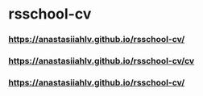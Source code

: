 # rsschool-cv
### https://anastasiiahlv.github.io/rsschool-cv/  
### https://anastasiiahlv.github.io/rsschool-cv/cv
### https://anastasiiahlv.github.io/rsschool-cv/
